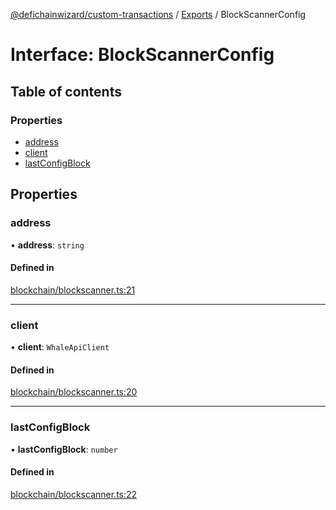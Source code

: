 [@defichainwizard/custom-transactions](../README.md) / [Exports](../modules.md) / BlockScannerConfig

# Interface: BlockScannerConfig

## Table of contents

### Properties

- [address](BlockScannerConfig.md#address)
- [client](BlockScannerConfig.md#client)
- [lastConfigBlock](BlockScannerConfig.md#lastconfigblock)

## Properties

### address

• **address**: `string`

#### Defined in

[blockchain/blockscanner.ts:21](https://github.com/DeFiChain-Wizard/custom-transcation-library/blob/d5876e6/src/blockchain/blockscanner.ts#L21)

___

### client

• **client**: `WhaleApiClient`

#### Defined in

[blockchain/blockscanner.ts:20](https://github.com/DeFiChain-Wizard/custom-transcation-library/blob/d5876e6/src/blockchain/blockscanner.ts#L20)

___

### lastConfigBlock

• **lastConfigBlock**: `number`

#### Defined in

[blockchain/blockscanner.ts:22](https://github.com/DeFiChain-Wizard/custom-transcation-library/blob/d5876e6/src/blockchain/blockscanner.ts#L22)
